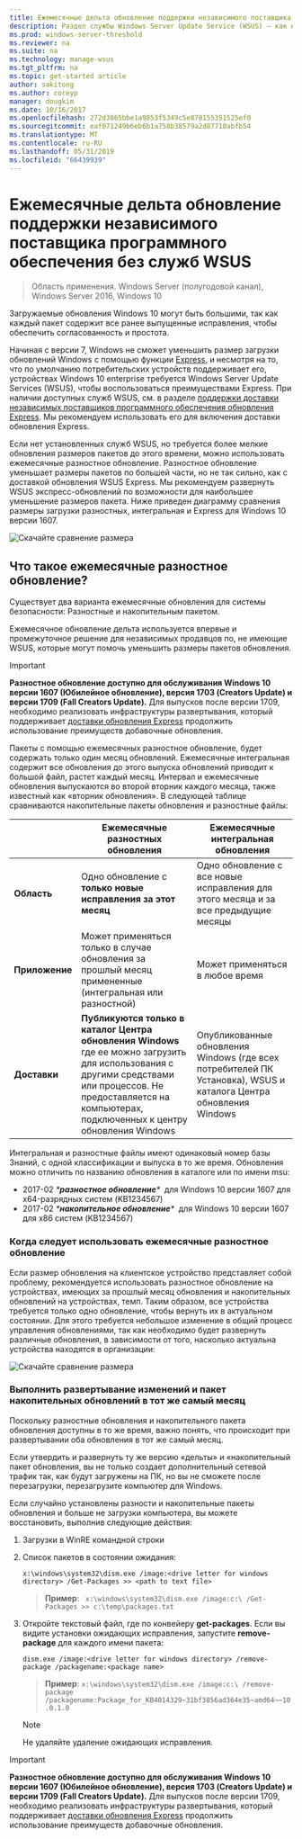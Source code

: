 ```yaml
---
title: Ежемесячные дельта обновление поддержки независимого поставщика программного обеспечения без служб WSUS
description: Раздел службы Windows Server Update Service (WSUS) — как независимым поставщикам по (ISV) временно можно использовать ежемесячные разностное обновление вместо WSUS Express доставки обновления для уменьшения размера пакета
ms.prod: windows-server-threshold
ms.reviewer: na
ms.suite: na
ms.technology: manage-wsus
ms.tgt_pltfrm: na
ms.topic: get-started article
author: sakitong
ms.author: coreyp
manager: dougkim
ms.date: 10/16/2017
ms.openlocfilehash: 272d3865bbe1a9853f5349c5e878155351525ef0
ms.sourcegitcommit: eaf071249b6eb6b1a758b38579a2d87710abfb54
ms.translationtype: MT
ms.contentlocale: ru-RU
ms.lasthandoff: 05/31/2019
ms.locfileid: "66439939"
---
```

# <a name="monthly-delta-update-isv-support-without-wsus"></a>Ежемесячные дельта обновление поддержки независимого поставщика программного обеспечения без служб WSUS

>Область применения. Windows Server (полугодовой канал), Windows Server 2016, Windows 10

Загружаемые обновления Windows 10 могут быть большими, так как каждый пакет содержит все ранее выпущенные исправления, чтобы обеспечить согласованность и простота.  

Начиная с версии 7, Windows не сможет уменьшить размер загрузки обновлений Windows с помощью функции [Express](https://technet.microsoft.com/library/cc708456(v=ws.10).aspx#Anchor_2), и несмотря на то, что по умолчанию потребительских устройств поддерживает его, устройствах Windows 10 enterprise требуется Windows Server Update Services (WSUS), чтобы воспользоваться преимуществами Express. При наличии доступных служб WSUS, см. в разделе [поддержки доставки независимых поставщиков программного обеспечения обновления Express](express-update-delivery-ISV-support.md). Мы рекомендуем использовать его для включения доставки обновления Express. 

Если нет установленных служб WSUS, но требуется более мелкие обновления размеров пакетов до этого времени, можно использовать ежемесячные разностное обновление. Разностное обновление уменьшает размеры пакетов по большей части, но не так сильно, как с доставкой обновления WSUS Express. Мы рекомендуем развернуть WSUS экспресс-обновлений по возможности для наибольшее уменьшение размеров пакета. Ниже приведен диаграмму сравнения размеры загрузки разностных, интегральная и Express для Windows 10 версии 1607.

![Скачайте сравнение размера](../../media/express-update-delivery-isv-support/delta-1.png)

## <a name="what-is-monthly-delta-update"></a>Что такое ежемесячные разностное обновление?

Существует два варианта ежемесячные обновления для системы безопасности: Разностные и накопительным пакетом.

Ежемесячное обновление дельта используется впервые и промежуточное решение для независимых продавцов по, не имеющие WSUS, которые могут помочь уменьшить размеры пакетов обновления.

>[!IMPORTANT]
>**Разностное обновление доступно для обслуживания Windows 10 версии 1607 (Юбилейное обновление), версия 1703 (Creators Update) и версии 1709 (Fall Creators Update).** Для выпусков после версии 1709, необходимо реализовать инфраструктуры развертывания, который поддерживает [доставки обновления Express](express-update-delivery-ISV-support.md) продолжить использование преимуществ добавочные обновления.

Пакеты с помощью ежемесячных разностное обновление, будет содержать только один месяц обновлений. Ежемесячные интегральная содержит все обновления до этого выпуска обновлений приводит к большой файл, растет каждый месяц. Интервал и ежемесячные обновления выпускаются во второй вторник каждого месяца, также известный как «вторник обновления». В следующей таблице сравниваются накопительные пакеты обновления и разностные файлы:

|                    | Ежемесячные **разностных** обновления                                                                                                                                                                                                       | Ежемесячные **интегральная** обновления                                                                                                                                                                                             |
|--------------------|--------------------------------------------------------------------------------------------------------------------------------------------------------------------------------------------------------------------------------|---------------------------------------------------------------------------------------------------------------------------------------------------------------------------------------------------------------------------|
| **Область**          | Одно обновление с **только новые исправления за этот месяц**                                                                                                                                                                           | Одно обновление с все новые исправления для этого месяца и за все предыдущие месяцы                                                                                                                                                   |
| **Приложение**    | Может применяться только в случае обновления за прошлый месяц примененные (интегральная или разностной)                                                                                                                                           | Может применяться в любое время                                                                                                                                                                                                |
| **Доставки**       | **Публикуются только в каталог Центра обновления Windows** где ее можно загрузить для использования с другими средствами или процессов. Не предоставляется на компьютерах, подключенных к центру обновления Windows                                                         | Опубликованные обновления Windows (где всех потребителей ПК Установка), WSUS и каталога Центра обновления Windows                                                                                                                |

Интегральная и разностные файлы имеют одинаковый номер базы Знаний, с одной классификации и выпуска в то же время. Обновления можно отличить по названию обновления в каталоге или по имени msu:

- 2017-02 *\***разностное обновление**\**  для Windows 10 версии 1607 для x64-разрядных систем (KB1234567)
- 2017-02 *\***накопительное обновление**\**  для Windows 10 версии 1607 для x86 систем (KB1234567)                                                                                                                                                                                                                                                                                                                                                                                                                                                                                                                                                                                                                                                                                                                                                                                                                                                                                      

### <a name="when-to-use-monthly-delta-update"></a>Когда следует использовать ежемесячные разностное обновление

Если размер обновления на клиентское устройство представляет собой проблему, рекомендуется использовать разностное обновление на устройствах, имеющих за прошлый месяц обновления и накопительных обновлений на устройствах, темп. Таким образом, все устройства требуется только одно обновление, чтобы вернуть их в актуальном состоянии. Для этого требуется небольшое изменение в общий процесс управления обновлениями, так как необходимо будет развернуть различные обновления, в зависимости от того, насколько актуальна устройства находятся в организации:

![Скачайте сравнение размера](../../media/express-update-delivery-isv-support/delta-2.png)

### <a name="prevent-deployment-of-delta-and-cumulative-updates-in-the-same-month"></a>Выполнить развертывание изменений и пакет накопительных обновлений в тот же самый месяц

Поскольку разностные обновления и накопительного пакета обновления доступны в то же время, важно понять, что происходит при развертывании оба обновления в тот же самый месяц.

Если утвердить и развернуть ту же версию «дельты» и «накопительный пакет обновления, вы не только создает дополнительный сетевой трафик так, как будут загружены на ПК, но вы не сможете после перезагрузки, перезагрузите компьютер для Windows.

Если случайно установлены разности и накопительные пакеты обновления и больше не загрузки компьютера, вы можете восстановить, выполнив следующие действия:

1. Загрузки в WinRE командной строки
2. Список пакетов в состоянии ожидания:

    `x:\windows\system32\dism.exe /image:<drive letter for windows directory> /Get-Packages >> <path to text file>`
 
    > **Пример**: ` x:\windows\system32\dism.exe /image:c:\ /Get-Packages >> c:\temp\packages.txt`
 
3. Откройте текстовый файл, где по конвейеру **get-packages**. Если вы видите установки ожидающих исправления, запустите **remove-package** для каждого имени пакета:
 
   `dism.exe /image:<drive letter for windows directory> /remove-package /packagename:<package name>`
 
    > **Пример**: `x:\windows\system32\dism.exe /image:c:\ /remove-package /packagename:Package_for_KB4014329~31bf3856ad364e35~amd64~~10.0.1.0`
 
    >[!NOTE]
    >Не удаляйте удаление ожидающих исправления.

>[!IMPORTANT]
>**Разностное обновление доступно для обслуживания Windows 10 версии 1607 (Юбилейное обновление), версия 1703 (Creators Update) и версии 1709 (Fall Creators Update).** Для выпусков после версии 1709, необходимо реализовать инфраструктуры развертывания, который поддерживает [доставки обновления Express](express-update-delivery-ISV-support.md) продолжить использование преимуществ добавочные обновления.
